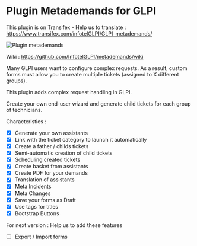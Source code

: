 # Plugin Metademands for GLPI

This plugin is on Transifex - Help us to translate :
https://www.transifex.com/infotelGLPI/GLPI_metademands/

![Plugin metademands](https://raw.githubusercontent.com/InfotelGLPI/metademands/master/screenshots/basket.png "Plugin metademands")

Wiki : https://github.com/InfotelGLPI/metademands/wiki

Many GLPI users want to configure complex requests. As a result, custom forms must allow you to create multiple tickets (assigned to X different groups).

This plugin adds complex request handling in GLPI.

Create your own end-user wizard and generate child tickets for each group of technicians.

Characteristics :

- [X] Generate your own assistants
- [X] Link with the ticket category to launch it automatically
- [X] Create a father / childs tickets
- [X] Semi-automatic creation of child tickets
- [X] Scheduling created tickets
- [X] Create basket from assistants
- [X] Create PDF for your demands
- [X] Translation of assistants
- [X] Meta Incidents
- [X] Meta Changes
- [X] Save your forms as Draft
- [X] Use tags for titles
- [X] Bootstrap Buttons

For next version :
Help us to add these features
- [ ] Export / Import forms

